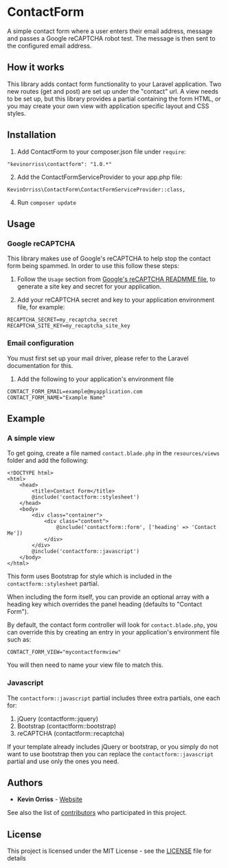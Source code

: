 # ContactForm
A simple contact form where a user enters their email address, message and passes
a Google reCAPTCHA robot test. The message is then sent to the configured email
address.

## How it works
This library adds contact form functionality to your Laravel application. Two new
routes (get and post) are set up under the "contact" url. A view needs to be set
up, but this library provides a partial containing the form HTML, or you may create
your own view with application specific layout and CSS styles.

## Installation

1. Add ContactForm to your composer.json file under `require`:

  `"kevinorriss\contactform": "1.0.*"`

2. Add the ContactFormServiceProvider to your app.php file:

  `KevinOrriss\ContactForm\ContactFormServiceProvider::class,`

4. Run `composer update`

## Usage

### Google reCAPTCHA

This library makes use of Google's reCAPTCHA to help stop the contact form being
spammed. In order to use this follow these steps:

1. Follow the `Usage` section from [Google's reCAPTCHA READMME file](https://packagist.org/packages/google/recaptcha#1.1.2),
to generate a site key and secret for your application.

2. Add your reCAPTCHA secret and key to your application environment file, for example:
  
  ```
  RECAPTCHA_SECRET=my_recaptcha_secret
  RECAPTCHA_SITE_KEY=my_recaptcha_site_key
  ```
### Email configuration

You must first set up your mail driver, please refer to the Laravel documentation for this.

1. Add the following to your application's environment file
  
  ```
  CONTACT_FORM_EMAIL=example@myapplication.com
  CONTACT_FORM_NAME="Example Name"
  ```
  
## Example

### A simple view

To get going, create a file named `contact.blade.php` in the `resources/views` folder and
add the following:

```
<!DOCTYPE html>
<html>
    <head>
        <title>Contact Form</title>
        @include('contactform::stylesheet')
    </head>
    <body>
        <div class="container">
            <div class="content">
                @include('contactform::form', ['heading' => 'Contact Me'])
            </div>
        </div>
        @include('contactform::javascript')
    </body>
</html>
```

This form uses Bootstrap for style which is included in the `contactform::stylesheet`
partial.

When including the form itself, you can provide an optional array with a heading key
which overrides the panel heading (defaults to "Contact Form").

By default, the contact form controller will look for `contact.blade.php`, you can
override this by creating an entry in your application's environment file such as:

`CONTACT_FORM_VIEW="mycontactformview"`

You will then need to name your view file to match this.

### Javascript

The `contactform::javascript` partial includes three extra partials, one each for:

  1. jQuery (contactform::jquery)
  2. Bootstrap (contactform::bootstrap)
  3. reCAPTCHA (contactform::recaptcha)

If your template already includes jQuery or bootstrap, or you simply do not want to
use bootstrap then you can replace the `contactform::javascript` partial and use
only the ones you need.

## Authors

* **Kevin Orriss** - [Website](http://kevinorriss.com)

See also the list of [contributors](https://github.com/kevinorriss/contactform/graphs/contributors) who participated in this project.

## License

This project is licensed under the MIT License - see the [LICENSE](LICENSE.md) file for details
